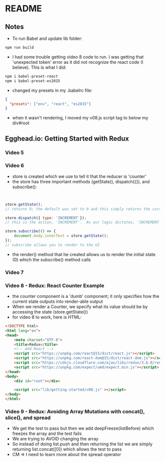 # README

## Notes
- To run Babel and update lib folder:

```sh
npm run build
```
- I had some trouble getting video 8 code to run.  I was getting that 'unexpected
token' error as it did not recognize the react code (I believe).  This is what I did:
```sh
npm i babel-preset-react
npm i babel-preset-es2015
```
  - changed my presets in my .babelrc file:
```json
{
  "presets": ["env", "react", "es2015"]
}
```
  - when it wasn't rendering, I moved my v08.js script tag to below my div#root

## Egghead.io: Getting Started with Redux

### Video 5

### Video 6

- store is created which we use to tell it that the reducer is 'counter'
- the store has three important methods (getState(), dispatch({}), and subscribe():
```javascript


store.getState();
// returns 0; the default was set to 0 and this simply returns the current state

store.dispatch({ type: 'INCREMENT'});
// this is the action, 'INCREMENT'.  As our logic dictates, 'INCREMENT' adds 1 to state

store.subscribe(() => {
	document.body.innerText = store.getState();
});
// subscribe allows you to render to the UI
```

- the render() method that he created allows us to render the initial state (0)
which the subscribe() method calls

### Video 7


### Video 8 - Redux: React Counter Example
- the counter component is a 'dumb' component; it only specifies how the current
state outputs into render-able output
- When we render a Counter, we specify what its value should be by accessing the
state (store.getState())
- for video 8 to work, here is HTML:

```html
<!DOCTYPE html>
<html lang="en">
<head>
	<meta charset="UTF-8">
	<title>Redux</title>
	<!-- Add React -->
	<script src="https://unpkg.com/react@15/dist/react.js"></script>
	<script src="https://unpkg.com/react-dom@15/dist/react-dom.js"></script>
	<script src="https://cdnjs.cloudflare.com/ajax/libs/redux/3.6.0/redux.js"></script>
	<script src="https://unpkg.com/expect/umd/expect.min.js"></script>
</head>
<body>
	<div id="root"></div>

	<script src="lib/getting-started/v08.js" ></script>
</body>
</html>
```

### Video 9 - Redux: Avoiding Array Mutations with concat(), slice(), and spread
- We get the test to pass but then we add deepFreeze(listBefore) which freezes the
array and the test fails
- We are trying to AVOID changing the array
- So instead of doing list.push and then returning the list we are simply returning
list.concat([0]) which allows the test to pass
- CM => I need to learn more about the spread operator



